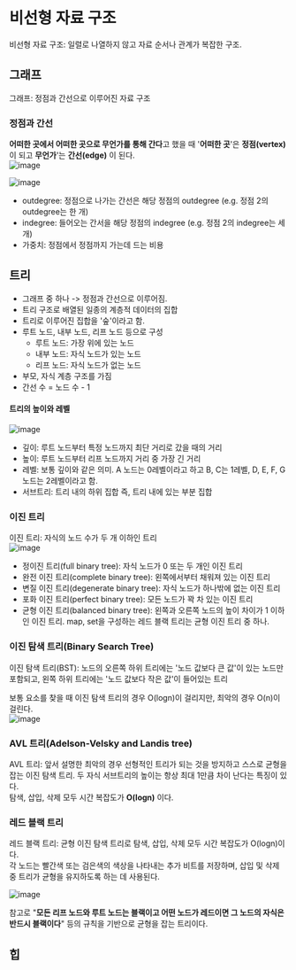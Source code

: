 # 비선형 자료 구조
비선형 자료 구조: 일렬로 나열하지 않고 자료 순서나 관계가 복잡한 구조.

## 그래프
그래프: 정점과 간선으로 이루어진 자료 구조

### 정점과 간선
**어떠한 곳에서 어떠한 곳으로 무언가를 통해 간다**고 했을 때 '**어떠한 곳**'은 **정점(vertex)** 이 되고 **무언가**'는 **간선(edge)** 이 된다.  
![image](https://user-images.githubusercontent.com/91110192/201508851-cf6881a0-2399-4c49-a6c8-cb755d3e0403.png)  
  
![image](https://user-images.githubusercontent.com/91110192/201508899-3177a39d-b135-469f-84fa-a00d8e88c99e.png)

- outdegree: 정점으로 나가는 간선은 해당 정점의 outdegree (e.g. 정점 2의 outdegree는 한 개)
- indegree: 들어오는 간서을 해당 정점의 indegree (e.g. 정점 2의 indegree는 세 개)
- 가중치: 정점에서 정점까지 가는데 드는 비용

## 트리
- 그래프 중 하나 -> 정점과 간선으로 이루어짐.
- 트리 구조로 배열된 일종의 계층적 데이터의 집합
- 트리로 이루어진 집합을 '숲'이라고 함.
- 루트 노드, 내부 노드, 리프 노드 등으로 구성
   - 루트 노드: 가장 위에 있는 노드
   - 내부 노드: 자식 노드가 있는 노드
   - 리프 노드: 자식 노드가 없는 노드
- 부모, 자식 계층 구조를 가짐
- 간선 수 = 노드 수 - 1

#### 트리의 높이와 레벨
![image](https://user-images.githubusercontent.com/91110192/201509198-b8f561c6-581a-4ded-bc82-7109c032d782.png)
  
- 깊이: 루트 노드부터 특정 노드까지 최단 거리로 갔을 때의 거리
- 높이: 루트 노드부터 리프 노드까지 거리 중 가장 긴 거리
- 레벨: 보통 깊이와 같은 의미. A 노드는 0레벨이라고 하고 B, C는 1레벨, D, E, F, G 노드는 2레벨이라고 함.
- 서브트리: 트리 내의 하위 집합 즉, 트리 내에 있는 부분 집합

### 이진 트리
이진 트리: 자식의 노드 수가 두 개 이하인 트리  
![image](https://user-images.githubusercontent.com/91110192/201509277-82a17373-2e03-4591-a479-1b88398f62ad.png)

- 정이진 트리(full binary tree): 자식 노드가 0 또는 두 개인 이진 트리
- 완전 이진 트리(complete binary tree): 왼쪽에서부터 채워져 있는 이진 트리
- 변질 이진 트리(degenerate binary tree): 자식 노드가 하나밖에 없는 이진 트리
- 포화 이진 트리(perfect binary tree): 모든 노드가 꽉 차 있는 이진 트리
- 균형 이진 트리(balanced binary tree): 왼쪽과 오른쪽 노드의 높이 차이가 1 이하인 이진 트리. map, set을 구성하는 레드 블랙 트리는 균형 이진 트리 중 하나.  

### 이진 탐색 트리(Binary Search Tree)
이진 탐색 트리(BST): 노드의 오른쪽 하위 트리에는 '노드 값보다 큰 값'이 있는 노드만 포함되고, 왼쪽 하위 트리에는 '노드 값보다 작은 값'이 들어있는 트리  
  
보통 요소를 찾을 때 이진 탐색 트리의 경우 O(logn)이 걸리지만, 최악의 경우 O(n)이 걸린다.  
![image](https://user-images.githubusercontent.com/91110192/201509428-18ba6ca8-3884-4f08-ae11-2a4fe49d4f25.png)

### AVL 트리(Adelson-Velsky and Landis tree)
AVL 트리: 앞서 설명한 최악의 경우 선형적인 트리가 되는 것을 방지하고 스스로 균형을 잡는 이진 탐색 트리. 두 자식 서브트리의 높이는 항상 최대 1만큼 차이 난다는 특징이 있다.  
탐색, 삽입, 삭제 모두 시간 복잡도가 **O(logn)** 이다.

### 레드 블랙 트리
레드 블랙 트리: 균형 이진 탐색 트리로 탐색, 삽입, 삭제 모두 시간 복잡도가 O(logn)이다.  
각 노드는 빨간색 또는 검은색의 색상을 나타내는 추가 비트를 저장하며, 삽입 및 삭제 중 트리가 균형을 유지하도록 하는 데 사용된다.  
  
  ![image](https://user-images.githubusercontent.com/91110192/201509698-e20dab99-bc3d-43c8-93f4-fc7721f9255a.png)

    
참고로 "**모든 리프 노드와 루트 노드는 블랙이고 어떤 노드가 레드이면 그 노드의 자식은 반드시 블랙이다**" 등의 규칙을 기반으로 균형을 잡는 트리이다.

## 힙

